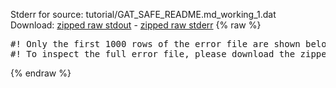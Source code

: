 Stderr for source:  tutorial/GAT_SAFE_README.md_working_1.dat   
Download: [zipped raw stdout](GAT_SAFE_README.md_working_1.dat.plumed_master.stdout.txt.zip) - [zipped raw stderr](GAT_SAFE_README.md_working_1.dat.plumed_master.stderr.txt.zip) 
{% raw %}
<pre>
#! Only the first 1000 rows of the error file are shown below
#! To inspect the full error file, please download the zipped raw stderr file above
</pre>
{% endraw %}
